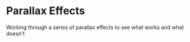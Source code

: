 # Parallax Effects

Working through a series of parallax effects to see what works and what doesn't




